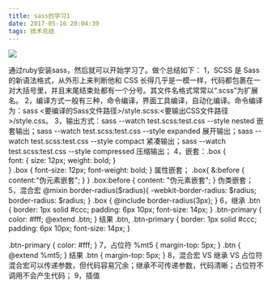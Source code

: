 ```yaml
---
title: sass的学习1
date: 2017-05-16 20:04:39
tags: 技术总结
---
```

![](http://static.open-open.com/news/uploadImg/20160220/20160220113201_326.png)

通过ruby安装sass，然后就可以开始学习了。做个总结如下：
1，SCSS 是 Sass 的新语法格式，从外形上来判断他和 CSS 长得几乎是一模一样，代码都包裹在一对大括号里，并且末尾结束处都有一个分号。其文件名格式常常以“.scss”为扩展名。
2，编译方式一般有三种，命令编译，界面工具编译，自动化编译。命令编译为：sass <要编译的Sass文件路径>/style.scss:<要输出CSS文件路径>/style.css。
3，输出方式：sass --watch test.scss:test.css --style nested 嵌套输出；sass --watch test.scss:test.css --style expanded 展开输出；sass --watch test.scss:test.css --style compact 紧凑输出；sass --watch test.scss:test.css --style compressed 压缩输出；
4，嵌套：.box {               
  font: {
   size: 12px;
   weight: bold;
  }  
}
.box {
     font-size: 12px;
     font-weight: bold;
}
属性嵌套；
.box{
  &:before {
    content:"伪元素嵌套";
  }
}
.box:before {
  content: "伪元素嵌套"; }
伪类嵌套；
5，混合宏
@mixin border-radius($radius){
  -webkit-border-radius: $radius;
  border-radius: $radius;
}
.box {
  @include border-radius(3px);
}
6，继承
.btn {
  border: 1px solid #ccc;
  padding: 6px 10px;
  font-size: 14px;
}
.btn-primary {
  color: #fff;
  @extend .btn;
}
结果
.btn, .btn-primary {
  border: 1px solid #ccc;
  padding: 6px 10px;
  font-size: 14px; }

.btn-primary {
  color: #fff; }
7，占位符
%mt5 {
  margin-top: 5px;
}
.btn {
  @extend %mt5;
}
结果
.btn { margin-top: 5px; }
8，混合宏 VS 继承 VS 占位符
混合宏可以传递参数，但代码容易冗余；继承不可传递参数，代码清晰；占位符不调用不会产生代码；
9，插值

























